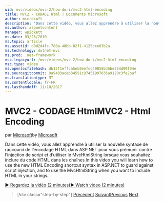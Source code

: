 ```yaml
---
uid: mvc/videos/mvc-2/how-do-i/mvc2-html-encoding
title: MVC2 - CODAGE Html | Documents Microsoft
author: microsoft
description: "Dans cette vidéo, vous allez apprendre à utiliser la nouvelle syntaxe de raccourci de l’encodage HTML dans ASP.NET pour vous prémunir contre l’injection de script et d’utiliser le MvcHtmlString lorsque..."
ms.author: aspnetcontent
manager: wpickett
ms.date: 03/23/2010
ms.topic: article
ms.assetid: d8d2d4fc-780a-48bb-82f1-4125cce03b2a
ms.technology: dotnet-mvc
ms.prod: .net-framework
msc.legacyurl: /mvc/videos/mvc-2/how-do-i/mvc2-html-encoding
msc.type: video
ms.openlocfilehash: db12f1effca5eb0eefcc49858bd6be234d99f94e
ms.sourcegitcommit: 9a9483aceb34591c97451997036a9120c3fe2baf
ms.translationtype: MT
ms.contentlocale: fr-FR
ms.lasthandoff: 11/10/2017
---
```

<a name="mvc2---html-encoding"></a><span data-ttu-id="4b394-103">MVC2 - CODAGE Html</span><span class="sxs-lookup"><span data-stu-id="4b394-103">MVC2 - Html Encoding</span></span>
====================
<span data-ttu-id="4b394-104">par [Microsoft](https://github.com/microsoft)</span><span class="sxs-lookup"><span data-stu-id="4b394-104">by [Microsoft](https://github.com/microsoft)</span></span>

<span data-ttu-id="4b394-105">Dans cette vidéo, vous allez apprendre à utiliser la nouvelle syntaxe de raccourci de l’encodage HTML dans ASP.NET pour vous prémunir contre l’injection de script et d’utiliser le MvcHtmlString lorsque vous souhaitez inclure du code HTML dans les chaînes.</span><span class="sxs-lookup"><span data-stu-id="4b394-105">In this video you will learn how to use the new HTML Encoding shortcut syntax in ASP.NET to guard against script injection, and to use the MvcHtmlString when you want to include HTML in your strings.</span></span>

[<span data-ttu-id="4b394-106">&#9654; Regardez la vidéo (2 minutes)</span><span class="sxs-lookup"><span data-stu-id="4b394-106">&#9654; Watch video (2 minutes)</span></span>](https://channel9.msdn.com/Blogs/ASP-NET-Site-Videos/mvc2-html-encoding)

>[!div class="step-by-step"]
<span data-ttu-id="4b394-107">[Précédent](how-do-i-use-httpverbs-attributes-in-an-mvc-application.md)
[Suivant](mvc2-stronglytyped-helpers.md)</span><span class="sxs-lookup"><span data-stu-id="4b394-107">[Previous](how-do-i-use-httpverbs-attributes-in-an-mvc-application.md)
[Next](mvc2-stronglytyped-helpers.md)</span></span>
